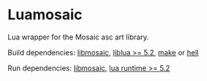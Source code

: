 Luamosaic
=========

Lua wrapper for the Mosaic asc art library.

Build dependencies: [libmosaic](https://github.com/libmosaic/libmosaic),
[liblua >= 5.2](lua.org/about), [make](https://www.gnu.org/software/make/) or 
[hell](https://github.com/gilzoide/hell)

Run dependencies: [libmosaic](https://github.com/libmosaic/libmosaic),
[lua runtime >= 5.2](lua.org/about)
